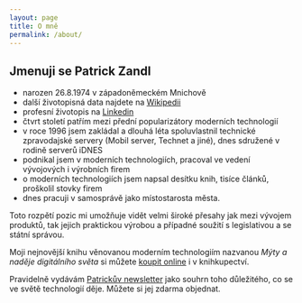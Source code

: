 ```yaml
---
layout: page
title: O mně
permalink: /about/
---
```


## Jmenuji se Patrick Zandl 

- narozen 26.8.1974 v západoněmeckém Mnichově
- další životopisná data najdete na [Wikipedii](https://cs.wikipedia.org/wiki/Patrick_Zandl)
- profesní životopis na [Linkedin](https://cz.linkedin.com/in/patrickzandl)
- čtvrt století patřím mezi přední popularizátory moderních technologií
- v roce 1996 jsem zakládal a dlouhá léta spoluvlastnil technické zpravodajské servery (Mobil server, Technet a jiné), dnes sdružené v rodině serverů iDNES
- podnikal jsem v moderních technologiích, pracoval ve vedení vývojových i výrobních firem
- o moderních technologiích jsem napsal desítku knih, tisíce článků, proškolil stovky firem
- dnes pracuji v samosprávě jako místostarosta města. 

Toto rozpětí pozic mi umožňuje vidět velmi široké přesahy jak mezi vývojem produktů, tak jejich praktickou výrobou a případné soužití s legislativou a se státní správou.

Moji nejnovější knihu věnovanou moderním technologiím nazvanou *Mýty a naděje digitálního světa* si můžete [koupit online](https://www.melvil.cz/kniha-myty-a-nadeje-digitalniho-sveta/) i v knihkupectví. 

Pravidelně vydávám [Patrickův newsletter](https://zandl.substack.com/) jako souhrn toho důležitého, co se ve světě technologií děje. Můžete si jej zdarma objednat. 